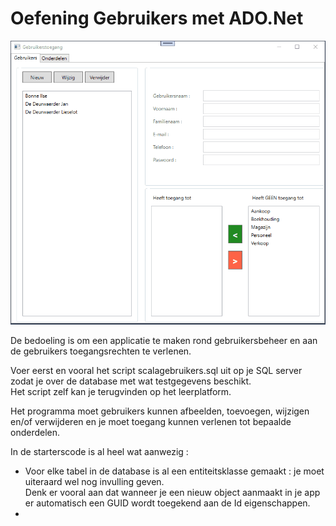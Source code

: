 # Oefening Gebruikers met ADO.Net  

  ![demo](assets/demo.gif)

De bedoeling is om een applicatie te maken rond gebruikersbeheer en aan de gebruikers toegangsrechten te verlenen.  

Voer eerst en vooral het script scalagebruikers.sql uit op je SQL server zodat je over de database met wat testgegevens beschikt.  
Het script zelf kan je terugvinden op het leerplatform.  

Het programma moet gebruikers kunnen afbeelden, toevoegen, wijzigen en/of verwijderen en je moet toegang kunnen verlenen tot bepaalde onderdelen.  

In de starterscode is al heel wat aanwezig : 
  * Voor elke tabel in de database is al een entiteitsklasse gemaakt : je moet uiteraard wel nog invulling geven.  
    Denk er vooral aan dat wanneer je een nieuw object aanmaakt in je app er automatisch een GUID wordt toegekend aan de Id eigenschappen.  
  * 
